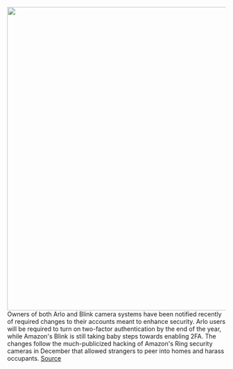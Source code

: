 <img src='https://cdn.vox-cdn.com/thumbor/eiiqYKGn_GQnS0rxNjVwhJaO3pg=/0x0:2500x1668/1200x800/filters:focal(1050x634:1450x1034)/cdn.vox-cdn.com/uploads/chorus_image/image/66473688/Arlo_Baby_3.0.jpg' width='700px' /><br/>
Owners of both Arlo and Blink camera systems have been notified recently of required changes to their accounts meant to enhance security. Arlo users will be required to turn on two-factor authentication by the end of the year, while Amazon's Blink is still taking baby steps towards enabling 2FA. The changes follow the much-publicized hacking of Amazon's Ring security cameras in December that allowed strangers to peer into homes and harass occupants.
<a href='https://www.theverge.com/2020/3/10/21172878/arlo-blink-two-step-verification'> Source <a/>
